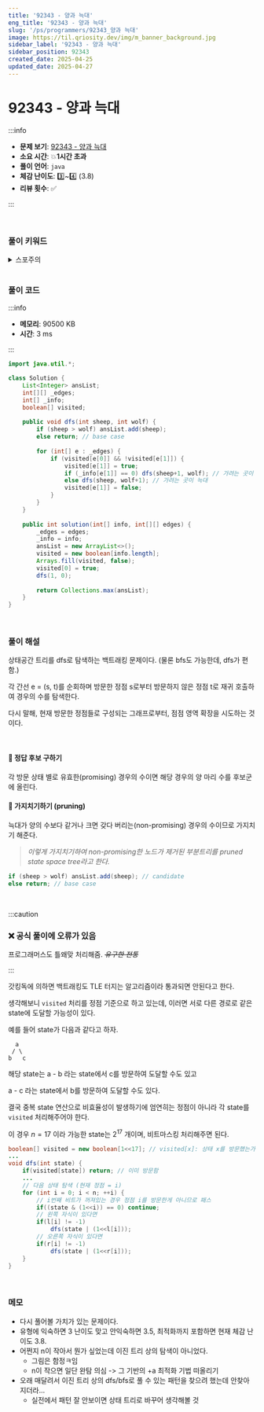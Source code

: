 ```yaml
---
title: '92343 - 양과 늑대'
eng_title: '92343 - 양과 늑대'
slug: '/ps/programmers/92343_양과 늑대'
image: https://til.qriosity.dev/img/m_banner_background.jpg
sidebar_label: '92343 - 양과 늑대'
sidebar_position: 92343
created_date: 2025-04-25
updated_date: 2025-04-27
---
```


# 92343 - 양과 늑대

:::info

- **문제 보기**: [92343 - 양과 늑대](https://school.programmers.co.kr/learn/courses/30/lessons/92343)
- **소요 시간**: 💥**1시간 초과**
- **풀이 언어**: `java`
- **체감 난이도**: 3️⃣~4️⃣ (3.8)
- **리뷰 횟수**: ✅

:::

<br />

### 풀이 키워드

<details>
<summary>스포주의</summary>

`백트래킹` `비트마스킹`

</details>

<br />

### 풀이 코드

:::info

- **메모리**: 90500 KB
- **시간**: 3 ms

:::

```java
import java.util.*;

class Solution {
    List<Integer> ansList;
    int[][] _edges;
    int[] _info;
    boolean[] visited;
    
    public void dfs(int sheep, int wolf) {
        if (sheep > wolf) ansList.add(sheep);
        else return; // base case
        
        for (int[] e : _edges) {
            if (visited[e[0]] && !visited[e[1]]) {
                visited[e[1]] = true;
                if (_info[e[1]] == 0) dfs(sheep+1, wolf); // 가려는 곳이 양
                else dfs(sheep, wolf+1); // 가려는 곳이 늑대
                visited[e[1]] = false;
            }
        }
    }
    
    public int solution(int[] info, int[][] edges) {
        _edges = edges;
        _info = info;
        ansList = new ArrayList<>();
        visited = new boolean[info.length];
        Arrays.fill(visited, false);
        visited[0] = true;
        dfs(1, 0);
        
        return Collections.max(ansList);
    }
}
```

<br />

### 풀이 해설

상태공간 트리를 dfs로 탐색하는 백트래킹 문제이다. (물론 bfs도 가능한데, dfs가 편함.)

각 간선 e = (s, t)를 순회하며 방문한 정점 s로부터 방문하지 않은 정점 t로 재귀 호출하여 경우의 수를 탐색한다.

다시 말해, 현재 방문한 정점들로 구성되는 그래프로부터, 점점 영역 확장을 시도하는 것이다.

<br />

#### 📌 정답 후보 구하기

각 방문 상태 별로 유효한(promising) 경우의 수이면 해당 경우의 양 마리 수를 후보군에 올린다.

#### 📌 가지치기하기 (pruning)

늑대가 양의 수보다 같거나 크면 갖다 버리는(non-promising) 경우의 수이므로 가지치기 해준다.

> *이렇게 가지치기하여 non-promising한 노드가 제거된 부분트리를 pruned state space tree라고 한다.*

```java
if (sheep > wolf) ansList.add(sheep); // candidate
else return; // base case
```

<br />

:::caution

### ❌ 공식 풀이에 오류가 있음

프로그래머스도 틀왜맞 처리해줌. ~~*유구한 전통*~~

:::

갓킹독에 의하면 백트래킹도 TLE 터지는 알고리즘이라 통과되면 안된다고 한다.

생각해보니 `visited` 처리를 정점 기준으로 하고 있는데, 이러면 서로 다른 경로로 같은 state에 도달할 가능성이 있다.

예를 들어 state가 다음과 같다고 하자.

```
  a
 / \
b   c
```

해당 state는 a - b 라는 state에서 c를 방문하여 도달할 수도 있고

a - c 라는 state에서 b를 방문하여 도달할 수도 있다.

결국 중복 state 연산으로 비효율성이 발생하기에 엄연히는 정점이 아니라 각 state를 `visited` 처리해주어야 한다.

이 경우 $n = 17$ 이라 가능한 state는 $2^{17}$ 개이며, 비트마스킹 처리해주면 된다.

```java title='비트마스킹 예시'
boolean[] visited = new boolean[1<<17]; // visited[x]: 상태 x를 방문했는가?
...
void dfs(int state) {
    if(visited[state]) return; // 이미 방문함
    ...
    // 다음 상태 탐색 (현재 정점 = i)
    for (int i = 0; i < n; ++i) {
        // i번째 비트가 꺼져있는 경우 정점 i를 방문한게 아니므로 패스
        if((state & (1<<i)) == 0) continue;
        // 왼쪽 자식이 있다면
        if(l[i] != -1)
            dfs(state | (1<<l[i]));
        // 오른쪽 자식이 있다면
        if(r[i] != -1)
            dfs(state | (1<<r[i]));
    }
}
```

<br />

### 메모

- 다시 풀어볼 가치가 있는 문제이다.
- 유형에 익숙하면 3 난이도 맞고 안익숙하면 3.5, 최적화까지 포함하면 현재 체감 난이도 3.8.
- 어쩐지 n이 작아서 뭔가 싶었는데 이진 트리 상의 탐색이 아니었다.
    - 그림은 함정ㅋ임
    - n이 작으면 일단 완탐 의심 -> 그 기반의 +a 최적화 기법 떠올리기
- 오래 매달려서 이진 트리 상의 dfs/bfs로 풀 수 있는 패턴을 찾으려 했는데 안찾아지더라...
    - 실전에서 패턴 잘 안보이면 상태 트리로 바꾸어 생각해볼 것